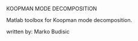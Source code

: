 KOOPMAN MODE DECOMPOSITION

Matlab toolbox for Koopman mode decomposition.

written by: Marko Budisic
